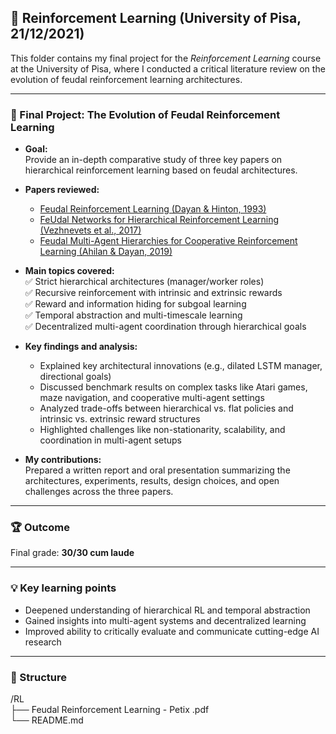 ## 🤖 Reinforcement Learning (University of Pisa, 21/12/2021)

This folder contains my final project for the *Reinforcement Learning* course at the University of Pisa, where I conducted a critical literature review on the evolution of feudal reinforcement learning architectures.

---

### 📄 Final Project: The Evolution of Feudal Reinforcement Learning

- **Goal:**  
  Provide an in-depth comparative study of three key papers on hierarchical reinforcement learning based on feudal architectures.

- **Papers reviewed:**  
  - [Feudal Reinforcement Learning (Dayan & Hinton, 1993)](https://proceedings.neurips.cc/paper/1992/file/d14220ee66aeec73c49038385428ec4c-Paper.pdf)  
  - [FeUdal Networks for Hierarchical Reinforcement Learning (Vezhnevets et al., 2017)](https://arxiv.org/abs/1703.01161)  
  - [Feudal Multi-Agent Hierarchies for Cooperative Reinforcement Learning (Ahilan & Dayan, 2019)](https://arxiv.org/abs/1901.08492)

- **Main topics covered:**  
  ✅ Strict hierarchical architectures (manager/worker roles)  
  ✅ Recursive reinforcement with intrinsic and extrinsic rewards  
  ✅ Reward and information hiding for subgoal learning  
  ✅ Temporal abstraction and multi-timescale learning  
  ✅ Decentralized multi-agent coordination through hierarchical goals

- **Key findings and analysis:**  
  - Explained key architectural innovations (e.g., dilated LSTM manager, directional goals)  
  - Discussed benchmark results on complex tasks like Atari games, maze navigation, and cooperative multi-agent settings  
  - Analyzed trade-offs between hierarchical vs. flat policies and intrinsic vs. extrinsic reward structures  
  - Highlighted challenges like non-stationarity, scalability, and coordination in multi-agent setups

- **My contributions:**  
  Prepared a written report and oral presentation summarizing the architectures, experiments, results, design choices, and open challenges across the three papers.

---

### 🏆 Outcome

Final grade: **30/30 cum laude**

---

### 💡 Key learning points

- Deepened understanding of hierarchical RL and temporal abstraction  
- Gained insights into multi-agent systems and decentralized learning  
- Improved ability to critically evaluate and communicate cutting-edge AI research

---

### 📂 Structure
/RL \
├── Feudal Reinforcement Learning - Petix .pdf \
└── README.md

